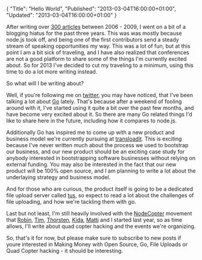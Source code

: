 {
  "Title": "Hello World",
  "Published": "2013-03-04T16:00:00+01:00",
  "Updated": "2013-03-04T16:00:00+01:00"
}

After writing over [300 articles](http://debuggable.com/posts/archive) between
2006 - 2009, I went on a bit of a blogging hiatus for the past three years.
This was was mostly because node.js took off, and being one of the first
contributors send a steady stream of speaking opportunities my way. This was a
lot of fun, but at this point I am a bit sick of traveling, and I have also
realized that conferences are not a good platform to share some of the things
I'm currently excited about. So for 2013 I've decided to cut my traveling to a
minimum, using this time to do a lot more writing instead.

So what will I be writing about?

Well, if you're following me on [twitter](https://twitter.com/felixge), you may
have noticed, that I've been talking a lot about [Go](http://golang.org/)
lately. That's because after a weekend of fooling around with it, I've started
using it quite a bit over the past few months, and have become very excited
about it. So there are many Go related things I'd like to share here in the
future, including how it compares to node.js.

Additionally Go has inspired me to come up with a new product and business
model we're currently pursuing at [transloadit](http://transloadit.com/). This
is exciting because I've never written much about the process we used to
bootstrap our business, and our new product should be an exciting case study for
anybody interested in bootstrapping software businesses without relying on
external funding. You may also be interested in the fact that our new product
will be 100% open source, and I am planning to write a lot about the
underlaying strategy and business model.

And for those who are curious, the product itself is going to be a dedicated
file upload server called [tus](http://tus.io/), so expect to read a lot about
the challenges of file uploading, and how we're tackling them with go.

Last but not least, I'm still heavily involved with the
[NodeCopter](http://nodecopter.com/) movement that
[Robin](http://twitter.com/rmehner), [Tim](https://twitter.com/tim_kos),
[Thorsten](https://twitter.com/thorstenball),
[Kida](https://twitter.com/kiida), [Matti](https://twitter.com/m_besser) and I
started last year, so as time allows, I'll write about quad copter hacking and
the events we're organizing.

So, that's it for now, but please make sure to subscribe to new posts if youre
interested in Making Money with Open Source, Go, File Uploads or Quad Copter
hacking - it should be interesting.
